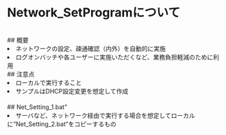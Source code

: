 # Network_SetProgramについて
 <br>
## 概要
　<li>ネットワークの設定、疎通確認（内外）を自動的に実施
　<li>ログオンバッチや各ユーザーに実施いただくなど、業務負担軽減のために利用
 <br>
## 注意点
　<li>ローカルで実行すること
　<li>サンプルはDHCP設定変更を想定して作成
 <br>
<br>
## Net_Setting_1.bat”
　<li>サーバなど、ネットワーク経由で実行する場合を想定してローカルに”Net_Setting_2.bat”をコピーするもの
